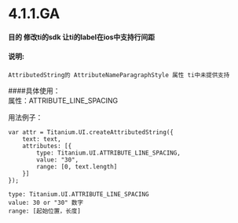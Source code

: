 # 4.1.1.GA
#### 目的 修改ti的sdk 让ti的label在ios中支持行间距
#### 说明:
	AttributedString的 AttributeNameParagraphStyle 属性 ti中未提供支持
####具体使用：		
属性：ATTRIBUTE_LINE_SPACING

用法例子：

	var attr = Titanium.UI.createAttributedString({
		text: text,
		attributes: [{
			type: Titanium.UI.ATTRIBUTE_LINE_SPACING,
			value: "30",
			range: [0, text.length]
		}]
	});
	
	type: Titanium.UI.ATTRIBUTE_LINE_SPACING
	value: 30 or "30" 数字
	range: [起始位置，长度]